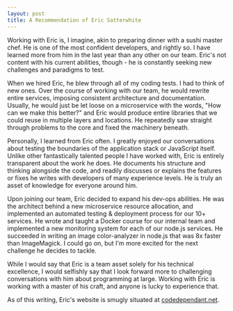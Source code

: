 ```yaml
---
layout: post
title: A Recommendation of Eric Satterwhite
---
```

Working with Eric is, I imagine, akin to preparing dinner with a sushi master chef. He is one of the most confident developers, and rightly so. I have learned more from him in the last year than any other on our team. Eric's not content with his current abilities, though - he is constantly seeking new challenges and paradigms to test.

When we hired Eric, he blew through all of my coding tests. I had to think of new ones. Over the course of working with our team, he would rewrite entire services, imposing consistent architecture and documentation. Usually, he would just be let loose on a microservice with the words, "How can we make this better?" and Eric would produce entire libraries that we could reuse in multiple layers and locations. He repeatedly saw straight through problems to the core and fixed the machinery beneath.

Personally, I learned from Eric often. I greatly enjoyed our conversations about testing the boundaries of the application stack or JavaScript itself. Unlike other fantastically talented people I have worked with, Eric is entirely transparent about the work he does. He documents his structure and thinking alongside the code, and readily discusses or explains the features or fixes he writes with developers of many experience levels. He is truly an asset of knowledge for everyone around him.

Upon joining our team, Eric decided to expand his dev-ops abilities. He was the architect behind a new microservice resource allocation, and implemented an automated testing & deployment process for our 10+ services. He wrote and taught a Docker course for our internal team and implemented a new monitoring system for each of our node.js services. He succeeded in writing an image color-analyzer in node.js that was 8x faster than ImageMagick. I could go on, but I'm more excited for the next challenge he decides to tackle.

While I would say that Eric is a team asset solely for his technical excellence, I would selfishly say that I look forward more to challenging conversations with him about programming at large. Working with Eric is working with a master of his craft, and anyone is lucky to experience that.

As of this writing, Eric's website is smugly situated at [codedependant.net](//codedependant.net).
